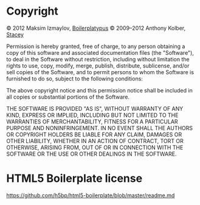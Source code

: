 # Copyright

© 2012 Maksim Izmaylov, [Boilerplatypus](https://github.com/kvakes/boilerplatypus/)
© 2009–2012 Anthony Kolber, [Stacey](https://github.com/kolber/stacey/)

Permission is hereby granted, free of charge, to any person obtaining a copy of this software and associated documentation files (the "Software"), to deal in the Software without restriction, including without limitation the rights to use, copy, modify, merge, publish, distribute, sublicense, and/or sell copies of the Software, and to permit persons to whom the Software is furnished to do so, subject to the following conditions:

The above copyright notice and this permission notice shall be included in all copies or substantial portions of the Software.

THE SOFTWARE IS PROVIDED "AS IS", WITHOUT WARRANTY OF ANY KIND, EXPRESS OR IMPLIED, INCLUDING BUT NOT LIMITED TO THE WARRANTIES OF MERCHANTABILITY, FITNESS FOR A PARTICULAR PURPOSE AND NONINFRINGEMENT. IN NO EVENT SHALL THE AUTHORS OR COPYRIGHT HOLDERS BE LIABLE FOR ANY CLAIM, DAMAGES OR OTHER LIABILITY, WHETHER IN AN ACTION OF CONTRACT, TORT OR OTHERWISE, ARISING FROM, OUT OF OR IN CONNECTION WITH THE SOFTWARE OR THE USE OR OTHER DEALINGS IN THE SOFTWARE.

# HTML5 Boilerplate license

https://github.com/h5bp/html5-boilerplate/blob/master/readme.md
